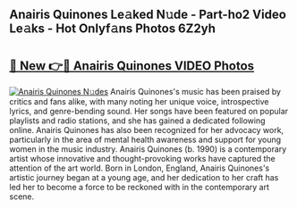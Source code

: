 ## Anairis Quinones Le𝚊ked N𝚞de - Part-ho2 Video Le𝚊ks - Hot Onlyf𝚊ns Photos 6Z2yh

# <h2><a href="http://ab43545.deff.icu/?id=Anairis+Quinones">🔗 New 👉🔴 Anairis Quinones VIDEO Photos</a></h2>

[![Anairis Quinones N𝚞des](https://i.imgur.com/rIISA9y.gif)](http://ab43545.deff.icu/?id=Anairis+Quinones)
Anairis Quinones's music has been praised by critics and fans alike, with many noting her unique voice, introspective lyrics, and genre-bending sound. Her songs have been featured on popular playlists and radio stations, and she has gained a dedicated following online. Anairis Quinones has also been recognized for her advocacy work, particularly in the area of mental health awareness and support for young women in the music industry. Anairis Quinones (b. 1990) is a contemporary artist whose innovative and thought-provoking works have captured the attention of the art world. Born in London, England, Anairis Quinones's artistic journey began at a young age, and her dedication to her craft has led her to become a force to be reckoned with in the contemporary art scene.
